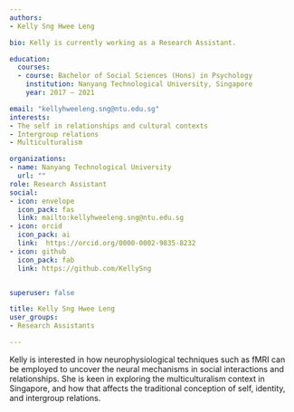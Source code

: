 ```yaml
---
authors:
- Kelly Sng Hwee Leng

bio: Kelly is currently working as a Research Assistant.

education:
  courses:
  - course: Bachelor of Social Sciences (Hons) in Psychology
    institution: Nanyang Technological University, Singapore
    year: 2017 – 2021

email: "kellyhweeleng.sng@ntu.edu.sg"
interests:
- The self in relationships and cultural contexts
- Intergroup relations
- Multiculturalism

organizations:
- name: Nanyang Technological University
  url: ""
role: Research Assistant
social:
- icon: envelope
  icon_pack: fas
  link: mailto:kellyhweeleng.sng@ntu.edu.sg
- icon: orcid
  icon_pack: ai
  link:  https://orcid.org/0000-0002-9835-8232 
- icon: github
  icon_pack: fab
  link: https://github.com/KellySng


superuser: false

title: Kelly Sng Hwee Leng
user_groups:
- Research Assistants

---
```


Kelly is interested in how neurophysiological techniques such as fMRI can be employed to uncover the neural mechanisms in social interactions and relationships.
She is keen in exploring the multiculturalism context in Singapore, and how that affects the traditional conception of self, identity, and intergroup relations.
